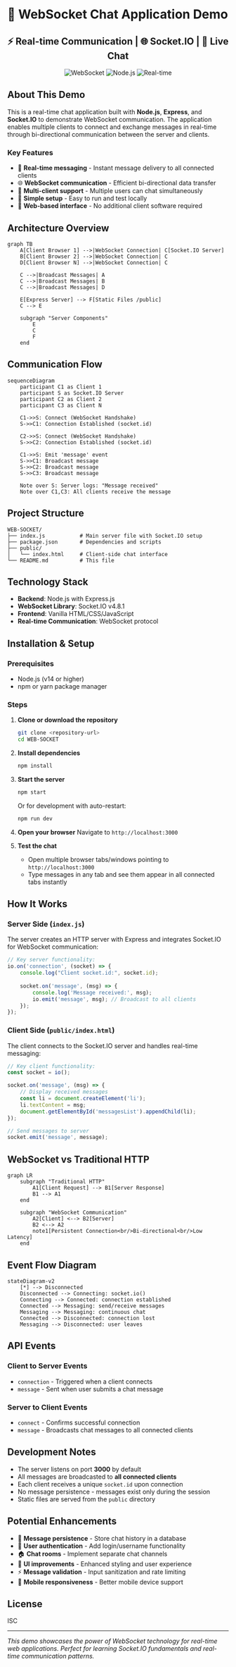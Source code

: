 # 🔌 WebSocket Chat Application Demo

<div align="center">
  <h2>⚡ Real-time Communication | 🌐 Socket.IO | 💬 Live Chat</h2>
  
  ![WebSocket](https://img.shields.io/badge/WebSocket-Socket.IO-brightgreen?style=for-the-badge&logo=socket.io&logoColor=white)
  ![Node.js](https://img.shields.io/badge/Node.js-Express-green?style=for-the-badge&logo=node.js&logoColor=white)
  ![Real-time](https://img.shields.io/badge/Real--time-Chat-blue?style=for-the-badge&logo=chat&logoColor=white)
</div>

## About This Demo

This is a real-time chat application built with **Node.js**, **Express**, and **Socket.IO** to demonstrate WebSocket communication. The application enables multiple clients to connect and exchange messages in real-time through bi-directional communication between the server and clients.

### Key Features

- 🔄 **Real-time messaging** - Instant message delivery to all connected clients
- 🌐 **WebSocket communication** - Efficient bi-directional data transfer
- 👥 **Multi-client support** - Multiple users can chat simultaneously
- 🚀 **Simple setup** - Easy to run and test locally
- 📱 **Web-based interface** - No additional client software required

## Architecture Overview

```mermaid
graph TB
    A[Client Browser 1] -->|WebSocket Connection| C[Socket.IO Server]
    B[Client Browser 2] -->|WebSocket Connection| C
    D[Client Browser N] -->|WebSocket Connection| C
    
    C -->|Broadcast Messages| A
    C -->|Broadcast Messages| B
    C -->|Broadcast Messages| D
    
    E[Express Server] --> F[Static Files /public]
    C --> E
    
    subgraph "Server Components"
        E
        C
        F
    end
```

## Communication Flow

```mermaid
sequenceDiagram
    participant C1 as Client 1
    participant S as Socket.IO Server
    participant C2 as Client 2
    participant C3 as Client N
    
    C1->>S: Connect (WebSocket Handshake)
    S->>C1: Connection Established (socket.id)
    
    C2->>S: Connect (WebSocket Handshake)
    S->>C2: Connection Established (socket.id)
    
    C1->>S: Emit 'message' event
    S->>C1: Broadcast message
    S->>C2: Broadcast message
    S->>C3: Broadcast message
    
    Note over S: Server logs: "Message received"
    Note over C1,C3: All clients receive the message
```

## Project Structure

```
WEB-SOCKET/
├── index.js           # Main server file with Socket.IO setup
├── package.json       # Dependencies and scripts
├── public/
│   └── index.html     # Client-side chat interface
└── README.md          # This file
```

## Technology Stack

- **Backend**: Node.js with Express.js
- **WebSocket Library**: Socket.IO v4.8.1
- **Frontend**: Vanilla HTML/CSS/JavaScript
- **Real-time Communication**: WebSocket protocol

## Installation & Setup

### Prerequisites
- Node.js (v14 or higher)
- npm or yarn package manager

### Steps

1. **Clone or download the repository**
   ```bash
   git clone <repository-url>
   cd WEB-SOCKET
   ```

2. **Install dependencies**
   ```bash
   npm install
   ```

3. **Start the server**
   ```bash
   npm start
   ```
   
   Or for development with auto-restart:
   ```bash
   npm run dev
   ```

4. **Open your browser**
   Navigate to `http://localhost:3000`

5. **Test the chat**
   - Open multiple browser tabs/windows pointing to `http://localhost:3000`
   - Type messages in any tab and see them appear in all connected tabs instantly

## How It Works

### Server Side (`index.js`)

The server creates an HTTP server with Express and integrates Socket.IO for WebSocket communication:

```javascript
// Key server functionality:
io.on('connection', (socket) => {
    console.log("Client socket.id:", socket.id);
    
    socket.on('message', (msg) => {
        console.log('Message received:', msg);
        io.emit('message', msg); // Broadcast to all clients
    });
});
```

### Client Side (`public/index.html`)

The client connects to the Socket.IO server and handles real-time messaging:

```javascript
// Key client functionality:
const socket = io();

socket.on('message', (msg) => {
    // Display received messages
    const li = document.createElement('li');
    li.textContent = msg;
    document.getElementById('messagesList').appendChild(li);
});

// Send messages to server
socket.emit('message', message);
```

## WebSocket vs Traditional HTTP

```mermaid
graph LR
    subgraph "Traditional HTTP"
        A1[Client Request] --> B1[Server Response]
        B1 --> A1
    end
    
    subgraph "WebSocket Communication"
        A2[Client] <--> B2[Server]
        B2 <--> A2
        note1[Persistent Connection<br/>Bi-directional<br/>Low Latency]
    end
```

## Event Flow Diagram

```mermaid
stateDiagram-v2
    [*] --> Disconnected
    Disconnected --> Connecting: socket.io()
    Connecting --> Connected: connection established
    Connected --> Messaging: send/receive messages
    Messaging --> Messaging: continuous chat
    Connected --> Disconnected: connection lost
    Messaging --> Disconnected: user leaves
```

## API Events

### Client to Server Events
- `connection` - Triggered when a client connects
- `message` - Sent when user submits a chat message

### Server to Client Events
- `connect` - Confirms successful connection
- `message` - Broadcasts chat messages to all connected clients

## Development Notes

- The server listens on port **3000** by default
- All messages are broadcasted to **all connected clients**
- Each client receives a unique `socket.id` upon connection
- No message persistence - messages exist only during the session
- Static files are served from the `public` directory

## Potential Enhancements

- 📝 **Message persistence** - Store chat history in a database
- 👤 **User authentication** - Add login/username functionality
- 🏠 **Chat rooms** - Implement separate chat channels
- 🎨 **UI improvements** - Enhanced styling and user experience
- ⚡ **Message validation** - Input sanitization and rate limiting
- 📱 **Mobile responsiveness** - Better mobile device support

## License

ISC

---

*This demo showcases the power of WebSocket technology for real-time web applications. Perfect for learning Socket.IO fundamentals and real-time communication patterns.*